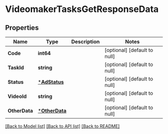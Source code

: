 # VideomakerTasksGetResponseData

## Properties
Name | Type | Description | Notes
------------ | ------------- | ------------- | -------------
**Code** | **int64** |  | [optional] [default to null]
**TaskId** | **string** |  | [optional] [default to null]
**Status** | [***AdStatus**](AdStatus.md) |  | [optional] [default to null]
**VideoId** | **string** |  | [optional] [default to null]
**OtherData** | [***OtherData**](other_data.md) |  | [optional] [default to null]

[[Back to Model list]](../README.md#documentation-for-models) [[Back to API list]](../README.md#documentation-for-api-endpoints) [[Back to README]](../README.md)


